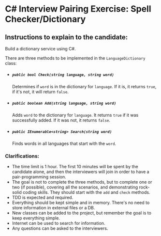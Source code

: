 # C# Interview Pairing Exercise: Spell Checker/Dictionary

## Instructions to explain to the candidate:

Build a dictionary service using C#.

There are three methods to be implemented in the `LanguageDictionary` class:
  - ##### `public bool Check(string language, string word)`
    Determines if `word` is in the dictionary for `language`. If it is, it returns `true`, if it's not, it will return `false`.

  - ##### `public boolean Add(string language, string word)`
    Adds `word` to the dictionary for `language`. It returns `true` if it was successfully added. If it was not, it returns `false`.
  
  - ##### `public IEnumerable<string> Search(string word)`
    Finds words in all languages that start with the `word`.

### Clarifications:
  - The time limit is 1 hour. The first 10 minutes will be spent by the candidate alone, and then the interviewers will join in order to have a pair-programming session.
  - The goal is not to complete the three methods, but to complete one or two (if possible), covering all the scenarios, and demonstrating rock-solid coding skills. They should start with the `add` and `check` methods.
  - TDD is expected and required.
  - Everything should be kept simple and in memory. There's no need to store information in external files or a DB.
  - New classes can be added to the project, but remember the goal is to keep everything simple.
  - Internet can be used to search for information.
  - Any questions can be asked to the interviewers.
